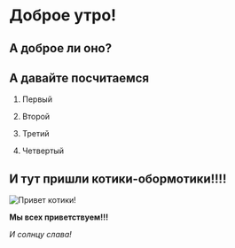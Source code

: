 # Доброе утро!

## А доброе ли оно?

## А давайте посчитаемся

1. Первый 

2. Второй

3. Третий

4. Четвертый


## И тут пришли котики-обормотики!!!!
![Привет котики!](Kotyn.jpeg)

**Мы всех приветствуем!!!**

*И солнцу слава!*  

